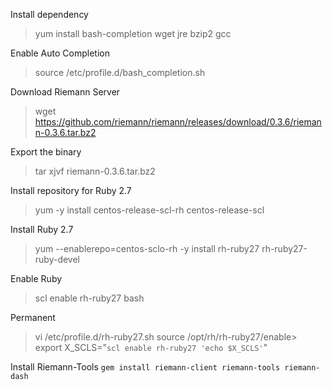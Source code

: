 Install dependency
>yum install bash-completion wget jre bzip2 gcc

Enable Auto Completion
>source /etc/profile.d/bash_completion.sh

Download Riemann Server
>wget https://github.com/riemann/riemann/releases/download/0.3.6/riemann-0.3.6.tar.bz2

Export the binary
>tar xjvf riemann-0.3.6.tar.bz2

Install repository for Ruby 2.7
>yum -y install centos-release-scl-rh centos-release-scl

Install Ruby 2.7
>yum --enablerepo=centos-sclo-rh -y install rh-ruby27 rh-ruby27-ruby-devel

Enable Ruby
>scl enable rh-ruby27 bash

Permanent 
>vi /etc/profile.d/rh-ruby27.sh
>    source /opt/rh/rh-ruby27/enable>
    export X_SCLS="`scl enable rh-ruby27 'echo $X_SCLS'`"

Install Riemann-Tools
```gem install riemann-client riemann-tools riemann-dash```
